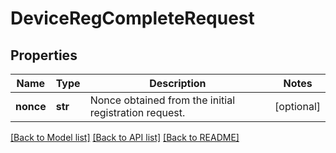 # DeviceRegCompleteRequest

## Properties
Name | Type | Description | Notes
------------ | ------------- | ------------- | -------------
**nonce** | **str** | Nonce obtained from the initial registration request. | [optional] 

[[Back to Model list]](../README.md#documentation-for-models) [[Back to API list]](../README.md#documentation-for-api-endpoints) [[Back to README]](../README.md)


